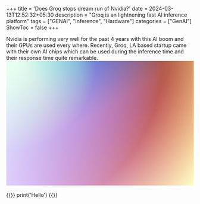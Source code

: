 +++
title = 'Does Groq stops dream run of Nvidia?'
date = 2024-03-13T12:52:32+05:30
description =  "Groq is an lightnening fast AI inference platform"
tags = ["GENAI", "Inference", "Hardware"]
categories = ["GenAI"]
ShowToc =  false
+++


Nvidia is performing very well for the past 4 years with this AI boom and their GPUs are used every where. Recently, Groq, LA based startup came with their own AI chips which can be used during the inference time and their response time quite remarkable.
![Image 1](cover2.jpg) 

{{<highlight python>}}
print('Hello')
{{</highlight>}}